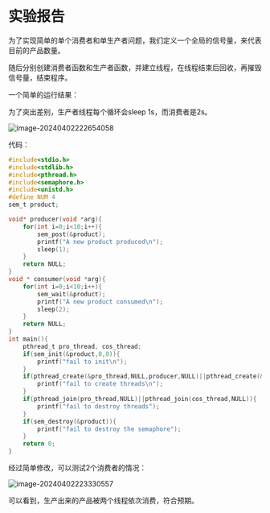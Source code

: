 # 实验报告

为了实现简单的单个消费者和单生产者问题，我们定义一个全局的信号量，来代表目前的产品数量。

随后分别创建消费者函数和生产者函数，并建立线程，在线程结束后回收，再摧毁信号量，结束程序。

一个简单的运行结果：

为了突出差别，生产者线程每个循环会sleep 1s，而消费者是2s。

![image-20240402222654058](C:\Users\Baijy\AppData\Roaming\Typora\typora-user-images\image-20240402222654058.png)

代码：

```C
#include<stdio.h>
#include<stdlib.h>
#include<pthread.h>
#include<semaphore.h>
#include<unistd.h>
#define NUM 4
sem_t product;

void* producer(void *arg){
    for(int i=0;i<10;i++){
        sem_post(&product);
        printf("A new product produced\n");
        sleep(1);
    }
    return NULL;
}
void * consumer(void *arg){
    for(int i=0;i<10;i++){
        sem_wait(&product);
        printf("A new product consumed\n");
        sleep(2);
    }
    return NULL;
}
int main(){
    pthread_t pro_thread, cos_thread;
    if(sem_init(&product,0,0)){
        printf("fail to init\n");
    }
    if(pthread_create(&pro_thread,NULL,producer,NULL)||pthread_create(&cos_thread,NULL,consumer,NULL)){
        printf("fail to create threads\n");
    }
    if(pthread_join(pro_thread,NULL)||pthread_join(cos_thread,NULL)){
        printf("fail to destroy threads");
    }
    if(sem_destroy(&product)){
        printf("fail to destroy the semaphore");
    }
    return 0;
}
```

经过简单修改，可以测试2个消费者的情况：

![image-20240402223330557](C:\Users\Baijy\AppData\Roaming\Typora\typora-user-images\image-20240402223330557.png)

可以看到，生产出来的产品被两个线程依次消费，符合预期。